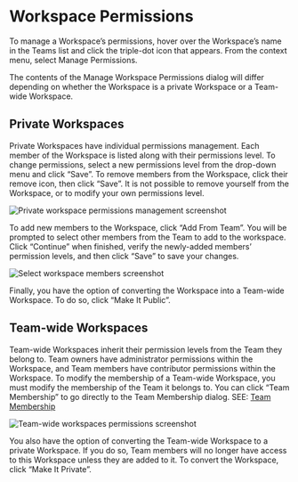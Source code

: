 # Workspace Permissions

To manage a Workspace’s permissions, hover over the Workspace’s name in the Teams list and click the triple-dot icon that appears. From the context menu, select Manage Permissions.

The contents of the Manage Workspace Permissions dialog will differ depending on whether the Workspace is a private Workspace or a Team-wide Workspace.

## Private Workspaces

Private Workspaces have individual permissions management. Each member of the Workspace is listed along with their permissions level. To change permissions, select a new permissions level from the drop-down menu and click “Save”. To remove members from the Workspace, click their remove icon, then click “Save”. It is not possible to remove yourself from the Workspace, or to modify your own permissions level.

![Private workspace permissions management screenshot](https://fakeimg.pl/640x360/)

To add new members to the Workspace, click “Add From Team”. You will be prompted to select other members from the Team to add to the workspace. Click “Continue” when finished, verify the newly-added members’ permission levels, and then click “Save” to save your changes.

![Select workspace members screenshot](https://fakeimg.pl/640x360/)

Finally, you have the option of converting the Workspace into a Team-wide Workspace. To do so, click “Make It Public”.

## Team-wide Workspaces

Team-wide Workspaces inherit their permission levels from the Team they belong to. Team owners have administrator permissions within the Workspace, and Team members have contributor permissions within the Workspace. To modify the membership of a Team-wide Workspace, you must modify the membership of the Team it belongs to. You can click “Team Membership” to go directly to the Team Membership dialog. SEE: [Team Membership](Team%20Membership.html)

![Team-wide workspaces permissions screenshot](https://fakeimg.pl/640x360/)

You also have the option of converting the Team-wide Workspace to a private Workspace. If you do so, Team members will no longer have access to this Workspace unless they are added to it. To convert the Workspace, click “Make It Private”.
